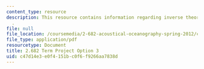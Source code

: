 ```yaml
---
content_type: resource
description: This resource contains information regarding inverse theory/tomography
  .
file: null
file_location: /coursemedia/2-682-acoustical-oceanography-spring-2012/c47d14e3e0f4151bc0f6f9266aa7838d_MIT2_682S12_termproject_03.pdf
file_type: application/pdf
resourcetype: Document
title: 2.682 Term Project Option 3
uid: c47d14e3-e0f4-151b-c0f6-f9266aa7838d
---
```


